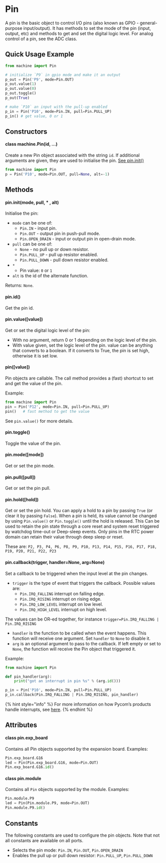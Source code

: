 # Pin

A pin is the basic object to control I/O pins \(also known as GPIO - general-purpose input/output). It has methods to set the mode of the pin \(input, output, etc) and methods to get and set the digital logic level. For analog control of a pin, see the ADC class.

## Quick Usage Example

```python
from machine import Pin

# initialize `P9` in gpio mode and make it an output
p_out = Pin('P9', mode=Pin.OUT)
p_out.value(1)
p_out.value(0)
p_out.toggle()
p_out(True)

# make `P10` an input with the pull-up enabled
p_in = Pin('P10', mode=Pin.IN, pull=Pin.PULL_UP)
p_in() # get value, 0 or 1
```

## Constructors

#### class machine.Pin\(id, ...)

Create a new Pin object associated with the string `id`. If additional arguments are given, they are used to initialise the pin. [See pin.init\()](pin.md#pin-init-mode-pull-alt)

```python
from machine import Pin
p = Pin('P10', mode=Pin.OUT, pull=None, alt=-1)
```

## Methods

#### pin.init\(mode, pull, \* , alt)

Initialise the pin:

* `mode` can be one of:
  * `Pin.IN` - input pin.
  * `Pin.OUT` - output pin in push-pull mode.
  * `Pin.OPEN_DRAIN` - input or output pin in open-drain mode.
* `pull` can be one of:
  * `None` - no pull up or down resistor.
  * `Pin.PULL_UP` - pull up resistor enabled.
  * `Pin.PULL_DOWN` - pull down resistor enabled.
* `*`
  * Pin value: `0` or `1`
* `alt` is the id of the alternate function.

Returns: `None`.

#### pin.id\()

Get the pin id.

#### pin.value\(\[value\])

Get or set the digital logic level of the pin:

* With no argument, return 0 or 1 depending on the logic level of the pin.
* With value given, set the logic level of the pin. value can be anything that converts to a boolean. If it converts to True, the pin is set high, otherwise it is set low.

#### pin\(\[value\])

Pin objects are callable. The call method provides a \(fast) shortcut to set and get the value of the pin.

Example:

```python
from machine import Pin
pin = Pin('P12', mode=Pin.IN, pull=Pin.PULL_UP)
pin()   # fast method to get the value
```

See `pin.value()` for more details.

#### pin.toggle\()

Toggle the value of the pin.

#### pin.mode\(\[mode\])

Get or set the pin mode.

#### pin.pull\(\[pull\])

Get or set the pin pull.

#### pin.hold\(\[hold\])

Get or set the pin hold. You can apply a hold to a pin by passing `True` \(or clear it by passing `False`). When a pin is held, its value cannot be changed by using `Pin.value()` or `Pin.toggle()` until the hold is released. This Can be used to retain the pin state through a core reset and system reset triggered by watchdog time-out or Deep-sleep events. Only pins in the RTC power domain can retain their value through deep sleep or reset.

These are: `P2, P3, P4, P6, P8, P9, P10, P13, P14, P15, P16, P17, P18, P19, P20, P21, P22, P23`

#### pin.callback\(trigger, handler=None, arg=None)

Set a callback to be triggered when the input level at the pin changes.

* `trigger` is the type of event that triggers the callback. Possible values are:
  * `Pin.IRQ_FALLING` interrupt on falling edge.
  * `Pin.IRQ_RISING` interrupt on rising edge.
  * `Pin.IRQ_LOW_LEVEL` interrupt on low level.
  * `Pin.IRQ_HIGH_LEVEL` interrupt on high level.

The values can be OR-ed together, for instance `trigger=Pin.IRQ_FALLING | Pin.IRQ_RISING`

* `handler` is the function to be called when the event happens. This function will receive one argument. Set `handler` to `None` to disable it.
* `arg` is an optional argument to pass to the callback. If left empty or set to `None`, the function will receive the Pin object that triggered it.

Example:

```python
from machine import Pin

def pin_handler(arg):
    print("got an interrupt in pin %s" % (arg.id()))

p_in = Pin('P10', mode=Pin.IN, pull=Pin.PULL_UP)
p_in.callback(Pin.IRQ_FALLING | Pin.IRQ_RISING, pin_handler)
```

{% hint style="info" %}
For more information on how Pycom’s products handle interrupts, see [here](../../notes.md#interrupt-handling).
{% endhint %}

## Attributes

#### class pin.exp\_board

Contains all Pin objects supported by the expansion board. Examples:

```python
Pin.exp_board.G16
led = Pin(Pin.exp_board.G16, mode=Pin.OUT)
Pin.exp_board.G16.id()
```

#### class pin.module

Contains all `Pin` objects supported by the module. Examples:

```python
Pin.module.P9
led = Pin(Pin.module.P9, mode=Pin.OUT)
Pin.module.P9.id()
```

## Constants

The following constants are used to configure the pin objects. Note that not all constants are available on all ports.

* Selects the pin mode: `Pin.IN`, `Pin.OUT`, `Pin.OPEN_DRAIN`
* Enables the pull up or pull down resistor: `Pin.PULL_UP`, `Pin.PULL_DOWN`

